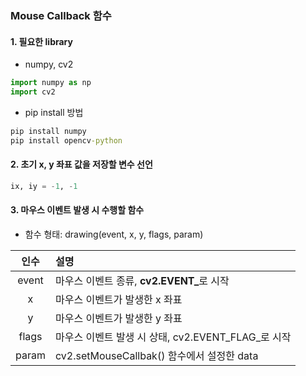 ### Mouse Callback 함수

#### 1. 필요한 library
 - numpy, cv2
 
 ```python
 import numpy as np
 import cv2
 ```
 
 * pip install 방법
 ``` cmd
 pip install numpy
 pip install opencv-python
 ```
 
#### 2. 초기 x, y 좌표 값을 저장할 변수 선언
```python
ix, iy = -1, -1
```

#### 3. 마우스 이벤트 발생 시 수행할 함수
 - 함수 형태: drawing(event, x, y, flags, param)
 
 |인수|설명|
 |:---:|:---|
 |event|마우스 이벤트 종류, <span style="font-weight:bold">cv2.EVENT_</span>로 시작|
 |x|마우스 이벤트가 발생한 x 좌표|
 |y|마우스 이벤트가 발생한 y 좌표|
 |flags|마우스 이벤트 발생 시 상태, cv2.EVENT_FLAG_로 시작|
 |param|cv2.setMouseCallbak() 함수에서 설정한 data|
 
 
